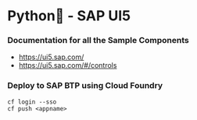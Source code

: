 # Python🐍 - SAP UI5

### Documentation for all the Sample Components

* https://ui5.sap.com/
* https://ui5.sap.com/#/controls


### Deploy to SAP BTP using Cloud Foundry

```
cf login --sso
cf push <appname>
```
